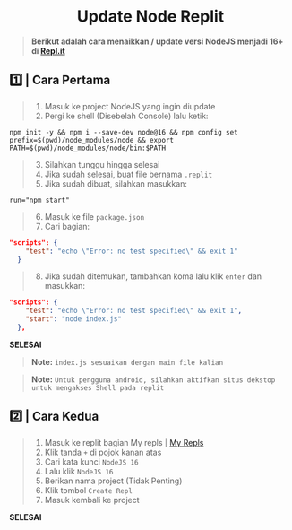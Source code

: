 <h1 align="center">Update Node Replit</h1>

> **Berikut adalah cara menaikkan / update versi NodeJS menjadi 16+ di [Repl.it](https://www.replit.com/)**
## 1️⃣ | Cara Pertama
> 1. Masuk ke project NodeJS yang ingin diupdate
> 2. Pergi ke shell (Disebelah Console) lalu ketik:
```shell
npm init -y && npm i --save-dev node@16 && npm config set prefix=$(pwd)/node_modules/node && export PATH=$(pwd)/node_modules/node/bin:$PATH 
```
> 3. Silahkan tunggu hingga selesai
> 4. Jika sudah selesai, buat file bernama ```.replit```
> 5. Jika sudah dibuat, silahkan masukkan:
```
run="npm start"
```
> 6. Masuk ke file ```package.json```
> 7. Cari bagian:
```json
"scripts": {
    "test": "echo \"Error: no test specified\" && exit 1"
  }
```
> 8. Jika sudah ditemukan, tambahkan koma lalu klik ```enter``` dan masukkan:
```json
"scripts": {
    "test": "echo \"Error: no test specified\" && exit 1",
    "start": "node index.js" 
  },
```
**SELESAI**

> **Note:** ```index.js sesuaikan dengan main file kalian```

> **Note:** ```Untuk pengguna android, silahkan aktifkan situs dekstop untuk mengakses Shell pada replit```

## 2️⃣ | Cara Kedua
> 1. Masuk ke replit bagian My repls | [My Repls](https://replit.com/repls)
> 2. Klik tanda ```+``` di pojok kanan atas
> 3. Cari kata kunci ```NodeJS 16```
> 4. Lalu klik ```NodeJS 16```
> 5. Berikan nama project (Tidak Penting)
> 6. Klik tombol ```Create Repl```
> 7. Masuk kembali ke project

**SELESAI**
